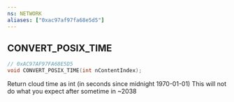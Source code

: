 ```yaml
---
ns: NETWORK
aliases: ["0xac97af97fa68e5d5"]
---
```

## CONVERT_POSIX_TIME

```c
// 0xAC97AF97FA68E5D5
void CONVERT_POSIX_TIME(int nContentIndex);
```

Return cloud time as int (in seconds since midnight 1970-01-01) This will not do what you expect after sometime in ~2038


